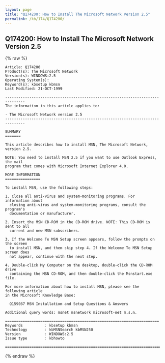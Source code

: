 ```yaml
---
layout: page
title: "Q174200: How to Install The Microsoft Network Version 2.5"
permalink: /kb/174/Q174200/
---
```


## Q174200: How to Install The Microsoft Network Version 2.5

{% raw %}

	Article: Q174200
	Product(s): The Microsoft Network
	Version(s): WINDOWS:2.5
	Operating System(s): 
	Keyword(s): kbsetup kbmsn
	Last Modified: 21-OCT-1999
	
	-------------------------------------------------------------------------------
	The information in this article applies to:
	
	- The Microsoft Network version 2.5 
	-------------------------------------------------------------------------------
	
	SUMMARY
	=======
	
	This article describes how to install MSN, The Microsoft Network, version 2.5.
	
	NOTE: You need to install MSN 2.5 if you want to use Outlook Express, the mail
	program that comes with Microsoft Internet Explorer 4.0.
	
	MORE INFORMATION
	================
	
	To install MSN, use the following steps:
	
	1. Close all anti-virus and system-monitoring programs. For information about
	  closing anti-virus and system-monitoring programs, consult the program's
	  documentation or manufacturer.
	
	2. Insert the MSN CD-ROM in the CD-ROM drive. NOTE: This CD-ROM is sent to all
	  current and new MSN subscribers.
	
	3. If the Welcome To MSN Setup screen appears, follow the prompts on the screen
	  to install MSN, and then skip step 4. If the Welcome To MSN Setup screen does
	  not appear, continue with the next step.
	
	4. Double-click My Computer on the desktop, double-click the CD-ROM drive
	  containing the MSN CD-ROM, and then double-click the Msnstart.exe file.
	
	For more information about how to install MSN, please see the following article
	in the Microsoft Knowledge Base:
	
	  Q159037 MSN Installation and Setup Questions & Answers
	
	Additional query words: msnet msnetwork microsoft-net m.s.n.
	
	======================================================================
	Keywords          : kbsetup kbmsn 
	Technology        : kbMSNSearch kbMSN250
	Version           : WINDOWS:2.5
	Issue type        : kbhowto
	
	=============================================================================
	

{% endraw %}
